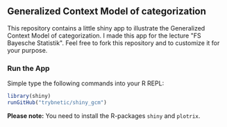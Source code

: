 ## Generalized Context Model of categorization
This repository contains a little shiny app to illustrate the Generalized Context Model of categorization. I made this app for the lecture "FS Bayesche Statistik". Feel free to fork this repository and to customize it for your purpose.

### Run the App
Simple type the following commands into your R REPL:
```R
library(shiny)
runGitHub("trybnetic/shiny_gcm")
```
**Please note:** You need to install the R-packages `shiny` and `plotrix`.
